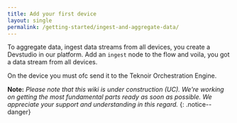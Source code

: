 ```yaml
---
title: Add your first device
layout: single
permalink: /getting-started/ingest-and-aggregate-data/
---
```


To aggregate data, ingest data streams from all devices, you create a Devstudio in our platform. Add an `ingest` node
to the flow and voila, you got a data stream from all devices. 

On the device you must ofc send it to the Teknoir Orchestration Engine.

**Note:** _Please note that this wiki is under construction (UC). We're working on getting the most fundamental parts ready as soon as possible. We appreciate your support and understanding in this regard._
{: .notice--danger}